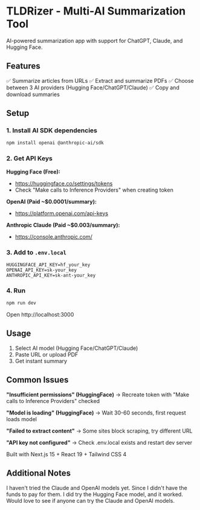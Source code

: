 # TLDRizer - Multi-AI Summarization Tool

AI-powered summarization app with support for ChatGPT, Claude, and Hugging Face.

## Features

✅ Summarize articles from URLs
✅ Extract and summarize PDFs
✅ Choose between 3 AI providers (Hugging Face/ChatGPT/Claude)
✅ Copy and download summaries

## Setup

### 1. Install AI SDK dependencies

```bash
npm install openai @anthropic-ai/sdk
```

### 2. Get API Keys

**Hugging Face (Free):**
- https://huggingface.co/settings/tokens
- Check "Make calls to Inference Providers" when creating token

**OpenAI (Paid ~$0.0001/summary):**
- https://platform.openai.com/api-keys

**Anthropic Claude (Paid ~$0.003/summary):**
- https://console.anthropic.com/

### 3. Add to `.env.local`

```env
HUGGINGFACE_API_KEY=hf_your_key
OPENAI_API_KEY=sk-your_key
ANTHROPIC_API_KEY=sk-ant-your_key
```

### 4. Run

```bash
npm run dev
```

Open http://localhost:3000

## Usage

1. Select AI model (Hugging Face/ChatGPT/Claude)
2. Paste URL or upload PDF
3. Get instant summary

## Common Issues

**"Insufficient permissions" (HuggingFace)**
→ Recreate token with "Make calls to Inference Providers" checked

**"Model is loading" (HuggingFace)**
→ Wait 30-60 seconds, first request loads model

**"Failed to extract content"**
→ Some sites block scraping, try different URL

**"API key not configured"**
→ Check .env.local exists and restart dev server

Built with Next.js 15 + React 19 + Tailwind CSS 4

## Additional Notes

I haven't tried the Claude and OpenAI models yet. Since I didn't have the funds to pay for them. I did try the Hugging Face model, and it worked. Would love to see if anyone can try the Claude and OpenAI models.
